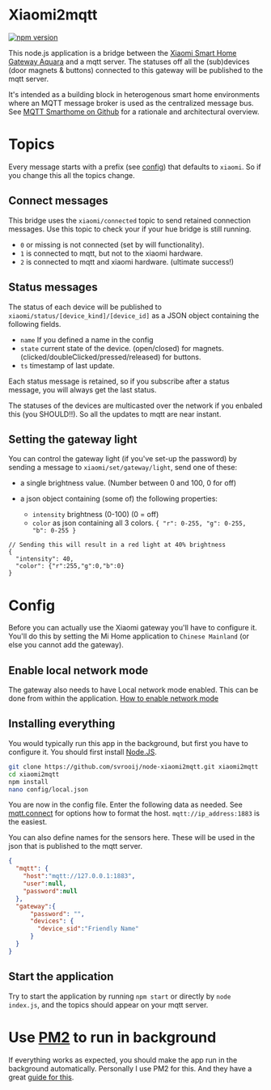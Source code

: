 # Xiaomi2mqtt

[![npm version](https://badge.fury.io/js/xiaomi2mqtt.svg)](https://badge.fury.io/js/xiaomi2mqtt)

This node.js application is a bridge between the [Xiaomi Smart Home Gateway Aquara](https://xiaomi-mi.com/mi-smart-home/xiaomi-mi-gateway-2/) and a mqtt server. The statuses off all the (sub)devices (door magnets & buttons) connected to this gateway will be published to the mqtt server.

It's intended as a building block in heterogenous smart home environments where an MQTT message broker is used as the centralized message bus. See [MQTT Smarthome on Github](https://github.com/mqtt-smarthome/mqtt-smarthome) for a rationale and architectural overview.

# Topics

Every message starts with a prefix (see [config](#config)) that defaults to `xiaomi`. So if you change this all the topics change.

## Connect messages

This bridge uses the `xiaomi/connected` topic to send retained connection messages. Use this topic to check your if your hue bridge is still running.

- `0` or missing is not connected (set by will functionality).
- `1` is connected to mqtt, but not to the xiaomi hardware.
- `2` is connected to mqtt and xiaomi hardware. (ultimate success!)

## Status messages

The status of each device will be published to `xiaomi/status/[device_kind]/[device_id]` as a JSON object containing the following fields.

- `name` If you defined a name in the config
- `state` current state of the device. (open/closed) for magnets. (clicked/doubleClicked/pressed/released) for buttons.
- `ts` timestamp of last update.

Each status message is retained, so if you subscribe after a status message, you will always get the last status.

The statuses of the devices are multicasted over the network if you enbaled this (you SHOULD!!). So all the updates to mqtt are near instant.

## Setting the gateway light

You can control the gateway light (if you've set-up the password) by sending a message to `xiaomi/set/gateway/light`, send one of these:

- a single brightness value. (Number between 0 and 100, 0 for off)
- a json object containing (some of) the following properties:

  - `intensity` brightness (0-100) (0 = off)
  - `color` as json containing all 3 colors. `{ "r": 0-255, "g": 0-255, "b": 0-255 }`

```
// Sending this will result in a red light at 40% brightness
{
  "intensity": 40,
  "color": {"r":255,"g":0,"b":0}
}
```

# Config

Before you can actually use the Xiaomi gateway you'll have to configure it. You'll do this by setting the Mi Home application to `Chinese Mainland` (or else you cannot add the gateway).

## Enable local network mode

The gateway also needs to have Local network mode enabled. This can be done from within the application. 
[How to enable network mode](./network_mode/README.md)

## Installing everything

You would typically run this app in the background, but first you have to configure it. You should first install [Node.JS](https://nodejs.org/en/download/).

```bash
git clone https://github.com/svrooij/node-xiaomi2mqtt.git xiaomi2mqtt
cd xiaomi2mqtt
npm install
nano config/local.json
```

You are now in the config file. Enter the following data as needed. See [mqtt.connect](https://www.npmjs.com/package/mqtt#connect) for options how to format the host. `mqtt://ip_address:1883` is the easiest.

You can also define names for the sensors here. These will be used in the json that is published to the mqtt server.

```json
{
  "mqtt": {
    "host":"mqtt://127.0.0.1:1883",
    "user":null,
    "password":null
  },
  "gateway":{
      "password": "",
      "devices": {
        "device_sid":"Friendly Name"
      }
  }
}
```

## Start the application

Try to start the application by running `npm start` or directly by `node index.js`, and the topics should appear on your mqtt server.

# Use [PM2](http://pm2.keymetrics.io) to run in background

If everything works as expected, you should make the app run in the background automatically. Personally I use PM2 for this. And they have a great [guide for this](http://pm2.keymetrics.io/docs/usage/quick-start/).